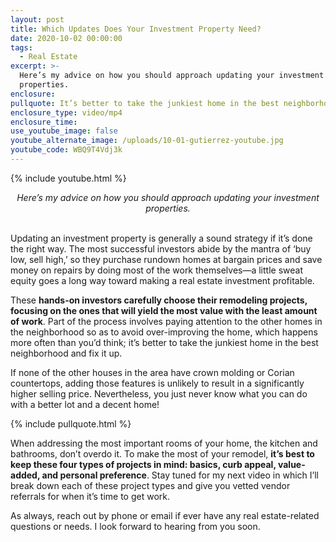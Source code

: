 ```yaml
---
layout: post
title: Which Updates Does Your Investment Property Need?
date: 2020-10-02 00:00:00
tags:
  - Real Estate
excerpt: >-
  Here’s my advice on how you should approach updating your investment
  properties.
enclosure:
pullquote: It’s better to take the junkiest home in the best neighborhood and fix it up.
enclosure_type: video/mp4
enclosure_time:
use_youtube_image: false
youtube_alternate_image: /uploads/10-01-gutierrez-youtube.jpg
youtube_code: WBQ9T4Vdj3k
---
```


{% include youtube.html %}

<center><em>Here&rsquo;s my advice on how you should approach updating your investment properties.</em></center>

<br>Updating an investment property is generally a sound strategy if it’s done the right way. The most successful investors abide by the mantra of ‘buy low, sell high,’ so they purchase rundown homes at bargain prices and save money on repairs by doing most of the work themselves—a little sweat equity goes a long way toward making a real estate investment profitable.

These **hands-on investors carefully choose their remodeling projects, focusing on the ones that will yield the most value with the least amount of work**. Part of the process involves paying attention to the other homes in the neighborhood so as to avoid over-improving the home, which happens more often than you’d think; it’s better to take the junkiest home in the best neighborhood and fix it up.

If none of the other houses in the area have crown molding or Corian countertops, adding those features is unlikely to result in a significantly higher selling price. Nevertheless, you just never know what you can do with a better lot and a decent home\!

{% include pullquote.html %}

When addressing the most important rooms of your home, the kitchen and bathrooms, don’t overdo it. To make the most of your remodel, **it’s best to keep these four types of projects in mind: basics, curb appeal, value-added, and personal preference**. Stay tuned for my next video in which I’ll break down each of these project types and give you vetted vendor referrals for when it’s time to get work.

As always, reach out by phone or email if ever have any real estate-related questions or needs. I look forward to hearing from you soon.